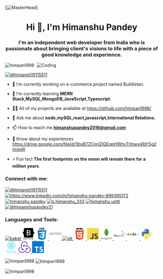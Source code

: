 [![MasterHead](https://camo.githubusercontent.com/2dcf1a73f7dcb84e53882d821de7b61d4362388b92e1f9d974563c489abeb342/68747470733a2f2f6d69726f2e6d656469756d2e636f6d2f6d61782f3730302f302a4647443642557a7a5a7331564a4c75592e676966)]
<h1 align="center">Hi 👋, I'm Himanshu Pandey</h1>
<h3 align="center">I'm an independent web developer from India who is passionate about bringing client's visions to life with a piece of good knowledge and experience.</h3>
<img align="right" alt="Coding" width="400" src="https://cdn.dribbble.com/users/1162077/screenshots/3848914/programmer.gif"
<p align="left"> <img src="https://komarev.com/ghpvc/?username=himpan1998&label=Profile%20views&color=0e75b6&style=flat" alt="himpan1998" /> </p>

<p align="left"> <a href="https://twitter.com/@himansh19115511" target="blank"><img src="https://img.shields.io/twitter/follow/@himansh19115511?logo=twitter&style=for-the-badge" alt="@himansh19115511" /></a> </p>

- 🔭 I’m currently working on e-commerce project named Buildistan.

- 🌱 I’m currently learning **MERN Stack,MySQL,MongoDB,JavaScript,Typescript.**

- 👨‍💻 All of my projects are available at https://github.com/himpan1998/

- 💬 Ask me about **node,mySQL,react,javascript,International Relations**.

- 📫 How to reach me **himanshupandey2016@gmail.com**

- 📄 Know about my experiences https://drive.google.com/file/d/1IbsB7ZCnrQ1QEqpHWhvThhwx4lbYSg2m/edit

- ⚡ Fun fact **The first footprints on the moon will remain there for a million years**.

<h3 align="left">Connect with me:</h3>
<p align="left">
<a href="https://twitter.com/@himansh19115511" target="blank"><img align="center" src="https://raw.githubusercontent.com/rahuldkjain/github-profile-readme-generator/master/src/images/icons/Social/twitter.svg" alt="@himansh19115511" height="30" width="40" /></a>
<a href="https://linkedin.com/in/https://www.linkedin.com/in/himanshu-pandey-899395172" target="blank"><img align="center" src="https://raw.githubusercontent.com/rahuldkjain/github-profile-readme-generator/master/src/images/icons/Social/linked-in-alt.svg" alt="https://www.linkedin.com/in/himanshu-pandey-899395172" height="30" width="40" /></a>
<a href="https://fb.com/himanshu pandey" target="blank"><img align="center" src="https://raw.githubusercontent.com/rahuldkjain/github-profile-readme-generator/master/src/images/icons/Social/facebook.svg" alt="himanshu pandey" height="30" width="40" /></a>
<a href="https://instagram.com/p.himanshu_333" target="blank"><img align="center" src="https://raw.githubusercontent.com/rahuldkjain/github-profile-readme-generator/master/src/images/icons/Social/instagram.svg" alt="p.himanshu_333" height="30" width="40" /></a>
<a href="https://medium.com/himanshu uptti" target="blank"><img align="center" src="https://raw.githubusercontent.com/rahuldkjain/github-profile-readme-generator/master/src/images/icons/Social/medium.svg" alt="himanshu uptti" height="30" width="40" /></a>
<a href="https://www.hackerrank.com/@himanshupandey21" target="blank"><img align="center" src="https://raw.githubusercontent.com/rahuldkjain/github-profile-readme-generator/master/src/images/icons/Social/hackerrank.svg" alt="@himanshupandey21" height="30" width="40" /></a>
</p>

<h3 align="left">Languages and Tools:</h3>
<p align="left"> <a href="https://babeljs.io/" target="_blank" rel="noreferrer"> <img src="https://www.vectorlogo.zone/logos/babeljs/babeljs-icon.svg" alt="babel" width="40" height="40"/> </a> <a href="https://getbootstrap.com" target="_blank" rel="noreferrer"> <img src="https://raw.githubusercontent.com/devicons/devicon/master/icons/bootstrap/bootstrap-plain-wordmark.svg" alt="bootstrap" width="40" height="40"/> </a> <a href="https://www.w3schools.com/css/" target="_blank" rel="noreferrer"> <img src="https://raw.githubusercontent.com/devicons/devicon/master/icons/css3/css3-original-wordmark.svg" alt="css3" width="40" height="40"/> </a> <a href="https://expressjs.com" target="_blank" rel="noreferrer"> <img src="https://raw.githubusercontent.com/devicons/devicon/master/icons/express/express-original-wordmark.svg" alt="express" width="40" height="40"/> </a> <a href="https://git-scm.com/" target="_blank" rel="noreferrer"> <img src="https://www.vectorlogo.zone/logos/git-scm/git-scm-icon.svg" alt="git" width="40" height="40"/> </a> <a href="https://www.w3.org/html/" target="_blank" rel="noreferrer"> <img src="https://raw.githubusercontent.com/devicons/devicon/master/icons/html5/html5-original-wordmark.svg" alt="html5" width="40" height="40"/> </a> <a href="https://developer.mozilla.org/en-US/docs/Web/JavaScript" target="_blank" rel="noreferrer"> <img src="https://raw.githubusercontent.com/devicons/devicon/master/icons/javascript/javascript-original.svg" alt="javascript" width="40" height="40"/> </a> <a href="https://www.mongodb.com/" target="_blank" rel="noreferrer"> <img src="https://raw.githubusercontent.com/devicons/devicon/master/icons/mongodb/mongodb-original-wordmark.svg" alt="mongodb" width="40" height="40"/> </a> <a href="https://www.mysql.com/" target="_blank" rel="noreferrer"> <img src="https://raw.githubusercontent.com/devicons/devicon/master/icons/mysql/mysql-original-wordmark.svg" alt="mysql" width="40" height="40"/> </a> <a href="https://nodejs.org" target="_blank" rel="noreferrer"> <img src="https://raw.githubusercontent.com/devicons/devicon/master/icons/nodejs/nodejs-original-wordmark.svg" alt="nodejs" width="40" height="40"/> </a> <a href="https://www.python.org" target="_blank" rel="noreferrer"> <img src="https://raw.githubusercontent.com/devicons/devicon/master/icons/python/python-original.svg" alt="python" width="40" height="40"/> </a> <a href="https://reactjs.org/" target="_blank" rel="noreferrer"> <img src="https://raw.githubusercontent.com/devicons/devicon/master/icons/react/react-original-wordmark.svg" alt="react" width="40" height="40"/> </a> <a href="https://redux.js.org" target="_blank" rel="noreferrer"> <img src="https://raw.githubusercontent.com/devicons/devicon/master/icons/redux/redux-original.svg" alt="redux" width="40" height="40"/> </a> <a href="https://www.typescriptlang.org/" target="_blank" rel="noreferrer"> <img src="https://raw.githubusercontent.com/devicons/devicon/master/icons/typescript/typescript-original.svg" alt="typescript" width="40" height="40"/> </a> </p>

<p><img align="left" src="https://github-readme-stats.vercel.app/api/top-langs?username=himpan1998&show_icons=true&locale=en&layout=compact" alt="himpan1998" /></p>

<p>&nbsp;<img align="center" src="https://github-readme-stats.vercel.app/api?username=himpan1998&show_icons=true&locale=en" alt="himpan1998" /></p>

<p><img align="center" src="https://github-readme-streak-stats.herokuapp.com/?user=himpan1998&" alt="himpan1998" /></p>
